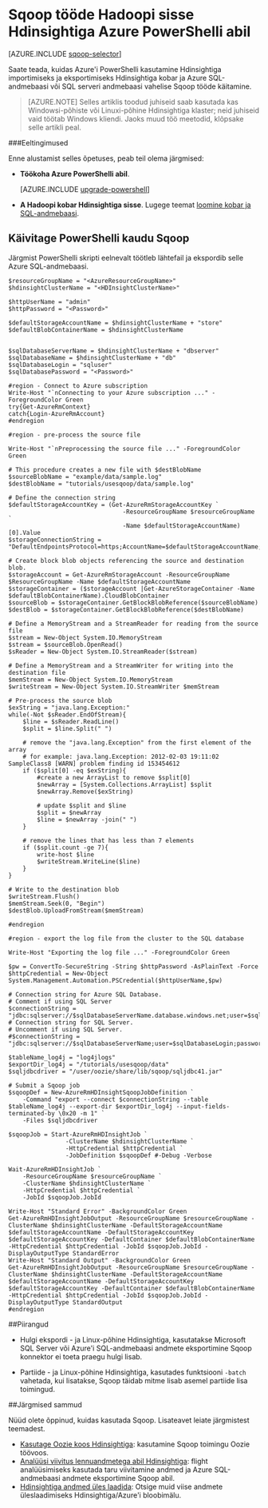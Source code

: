 <properties
    pageTitle="Hadoopi Sqoop kasutamine Hdinsightiga | Microsoft Azure'i"
    description="Saate teada, kuidas kasutada Azure PowerShelli töökoha käivitamiseks Sqoop importimine ja eksportimine mõnda Hadoopi kobar ja Azure SQL-andmebaasi vahel."
    editor="cgronlun"
    manager="jhubbard"
    services="hdinsight"
    documentationCenter=""
    tags="azure-portal"
    authors="mumian"/>

<tags
    ms.service="hdinsight"
    ms.workload="big-data"
    ms.tgt_pltfrm="na"
    ms.devlang="na"
    ms.topic="article"
    ms.date="09/02/2016"
    ms.author="jgao"/>

# <a name="run-sqoop-jobs-using-azure-powershell-for-hadoop-in-hdinsight"></a>Sqoop tööde Hadoopi sisse Hdinsightiga Azure PowerShelli abil

[AZURE.INCLUDE [sqoop-selector](../../includes/hdinsight-selector-use-sqoop.md)]

Saate teada, kuidas Azure'i PowerShelli kasutamine Hdinsightiga importimiseks ja eksportimiseks Hdinsightiga kobar ja Azure SQL-andmebaasi või SQL serveri andmebaasi vahelise Sqoop tööde käitamine.

> [AZURE.NOTE] Selles artiklis toodud juhiseid saab kasutada kas Windowsi-põhiste või Linuxi-põhine Hdinsightiga klaster; neid juhiseid vaid töötab Windows kliendi. Jaoks muud töö meetodid, klõpsake selle artikli peal.


###<a name="prerequisites"></a>Eeltingimused

Enne alustamist selles õpetuses, peab teil olema järgmised:

- **Töökoha Azure PowerShelli abil**.

    [AZURE.INCLUDE [upgrade-powershell](../../includes/hdinsight-use-latest-powershell.md)]

- **A Hadoopi kobar Hdinsightiga sisse**. Lugege teemat [loomine kobar ja SQL-andmebaasi](hdinsight-use-sqoop.md#create-cluster-and-sql-database).

    
## <a name="run-sqoop-using-powershell"></a>Käivitage PowerShelli kaudu Sqoop

Järgmist PowerShelli skripti eelnevalt töötleb lähtefail ja ekspordib selle Azure SQL-andmebaasi.

    $resourceGroupName = "<AzureResourceGroupName>"
    $hdinsightClusterName = "<HDInsightClusterName>"

    $httpUserName = "admin"
    $httpPassword = "<Password>"

    $defaultStorageAccountName = $hdinsightClusterName + "store"
    $defaultBlobContainerName = $hdinsightClusterName


    $sqlDatabaseServerName = $hdinsightClusterName + "dbserver"
    $sqlDatabaseName = $hdinsightClusterName + "db"
    $sqlDatabaseLogin = "sqluser"
    $sqlDatabasePassword = "<Password>"

    #region - Connect to Azure subscription
    Write-Host "`nConnecting to your Azure subscription ..." -ForegroundColor Green
    try{Get-AzureRmContext}
    catch{Login-AzureRmAccount}
    #endregion
        
    #region - pre-process the source file
        
    Write-Host "`nPreprocessing the source file ..." -ForegroundColor Green
        
    # This procedure creates a new file with $destBlobName
    $sourceBlobName = "example/data/sample.log"
    $destBlobName = "tutorials/usesqoop/data/sample.log"
        
    # Define the connection string
    $defaultStorageAccountKey = (Get-AzureRmStorageAccountKey `
                                    -ResourceGroupName $resourceGroupName `
                                    -Name $defaultStorageAccountName)[0].Value
    $storageConnectionString = "DefaultEndpointsProtocol=https;AccountName=$defaultStorageAccountName;AccountKey=$defaultStorageAccountKey"
        
    # Create block blob objects referencing the source and destination blob.
    $storageAccount = Get-AzureRmStorageAccount -ResourceGroupName $ResourceGroupName -Name $defaultStorageAccountName
    $storageContainer = ($storageAccount |Get-AzureStorageContainer -Name $defaultBlobContainerName).CloudBlobContainer
    $sourceBlob = $storageContainer.GetBlockBlobReference($sourceBlobName)
    $destBlob = $storageContainer.GetBlockBlobReference($destBlobName)
        
    # Define a MemoryStream and a StreamReader for reading from the source file
    $stream = New-Object System.IO.MemoryStream
    $stream = $sourceBlob.OpenRead()
    $sReader = New-Object System.IO.StreamReader($stream)
        
    # Define a MemoryStream and a StreamWriter for writing into the destination file
    $memStream = New-Object System.IO.MemoryStream
    $writeStream = New-Object System.IO.StreamWriter $memStream
        
    # Pre-process the source blob
    $exString = "java.lang.Exception:"
    while(-Not $sReader.EndOfStream){
        $line = $sReader.ReadLine()
        $split = $line.Split(" ")
        
        # remove the "java.lang.Exception" from the first element of the array
        # for example: java.lang.Exception: 2012-02-03 19:11:02 SampleClass8 [WARN] problem finding id 153454612
        if ($split[0] -eq $exString){
            #create a new ArrayList to remove $split[0]
            $newArray = [System.Collections.ArrayList] $split
            $newArray.Remove($exString)
        
            # update $split and $line
            $split = $newArray
            $line = $newArray -join(" ")
        }
        
        # remove the lines that has less than 7 elements
        if ($split.count -ge 7){
            write-host $line
            $writeStream.WriteLine($line)
        }
    }
        
    # Write to the destination blob
    $writeStream.Flush()
    $memStream.Seek(0, "Begin")
    $destBlob.UploadFromStream($memStream)
        
    #endregion
        
    #region - export the log file from the cluster to the SQL database
        
    Write-Host "Exporting the log file ..." -ForegroundColor Green

    $pw = ConvertTo-SecureString -String $httpPassword -AsPlainText -Force
    $httpCredential = New-Object System.Management.Automation.PSCredential($httpUserName,$pw)
        
    # Connection string for Azure SQL Database.
    # Comment if using SQL Server
    $connectionString = "jdbc:sqlserver://$sqlDatabaseServerName.database.windows.net;user=$sqlDatabaseLogin@$sqlDatabaseServerName;password=$sqlDatabasePassword;database=$sqlDatabaseName"
    # Connection string for SQL Server.
    # Uncomment if using SQL Server.
    #$connectionString = "jdbc:sqlserver://$sqlDatabaseServerName;user=$sqlDatabaseLogin;password=$sqlDatabasePassword;database=$sqlDatabaseName"
        
    $tableName_log4j = "log4jlogs"
    $exportDir_log4j = "/tutorials/usesqoop/data"
    $sqljdbcdriver = "/user/oozie/share/lib/sqoop/sqljdbc41.jar"
        
    # Submit a Sqoop job
    $sqoopDef = New-AzureRmHDInsightSqoopJobDefinition `
        -Command "export --connect $connectionString --table $tableName_log4j --export-dir $exportDir_log4j --input-fields-terminated-by \0x20 -m 1" `
        -Files $sqljdbcdriver

    $sqoopJob = Start-AzureRmHDInsightJob `
                    -ClusterName $hdinsightClusterName `
                    -HttpCredential $httpCredential `
                    -JobDefinition $sqoopDef #-Debug -Verbose

    Wait-AzureRmHDInsightJob `
        -ResourceGroupName $resourceGroupName `
        -ClusterName $hdinsightClusterName `
        -HttpCredential $httpCredential `
        -JobId $sqoopJob.JobId
        
    Write-Host "Standard Error" -BackgroundColor Green
    Get-AzureRmHDInsightJobOutput -ResourceGroupName $resourceGroupName -ClusterName $hdinsightClusterName -DefaultStorageAccountName $defaultStorageAccountName -DefaultStorageAccountKey $defaultStorageAccountKey -DefaultContainer $defaultBlobContainerName -HttpCredential $httpCredential -JobId $sqoopJob.JobId -DisplayOutputType StandardError
    Write-Host "Standard Output" -BackgroundColor Green
    Get-AzureRmHDInsightJobOutput -ResourceGroupName $resourceGroupName -ClusterName $hdinsightClusterName -DefaultStorageAccountName $defaultStorageAccountName -DefaultStorageAccountKey $defaultStorageAccountKey -DefaultContainer $defaultBlobContainerName -HttpCredential $httpCredential -JobId $sqoopJob.JobId -DisplayOutputType StandardOutput
    #endregion

##<a name="limitations"></a>Piirangud

* Hulgi ekspordi - ja Linux-põhine Hdinsightiga, kasutatakse Microsoft SQL Server või Azure'i SQL-andmebaasi andmete eksportimine Sqoop konnektor ei toeta praegu hulgi lisab.

* Partiide - ja Linux-põhine Hdinsightiga, kasutades funktsiooni `-batch` vahetada, kui lisatakse, Sqoop täidab mitme lisab asemel partiide lisa toimingud.

##<a name="next-steps"></a>Järgmised sammud

Nüüd olete õppinud, kuidas kasutada Sqoop. Lisateavet leiate järgmistest teemadest.

- [Kasutage Oozie koos Hdinsightiga](hdinsight-use-oozie.md): kasutamine Sqoop toimingu Oozie töövoos.
- [Analüüsi viivitus lennuandmetega abil Hdinsightiga](hdinsight-analyze-flight-delay-data.md): flight analüüsimiseks kasutada taru viivitamine andmed ja Azure SQL-andmebaasi andmete eksportimine Sqoop abil.
- [Hdinsightiga andmed üles laadida](hdinsight-upload-data.md): Otsige muid viise andmete üleslaadimiseks Hdinsightiga/Azure'i bloobimälu.


[sqoop-user-guide-1.4.4]: https://sqoop.apache.org/docs/1.4.4/SqoopUserGuide.html

